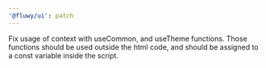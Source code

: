 ```yaml
---
'@fluwy/ui': patch
---
```


Fix usage of context with useCommon, and useTheme functions. Those functions should be used outside the html code, and should be assigned to a const variable inside the script.
